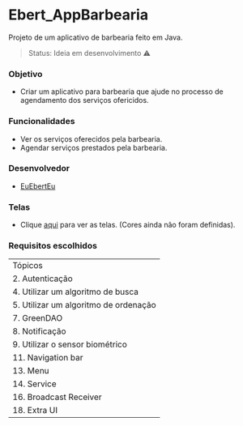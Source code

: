 # Ebert_AppBarbearia
Projeto de um aplicativo de barbearia feito em Java.  
> Status: Ideia em desenvolvimento ⚠️

### Objetivo
* Criar um aplicativo para barbearia que ajude no processo de agendamento dos serviços ofericidos.

### Funcionalidades
* Ver os serviços oferecidos pela barbearia.
* Agendar serviços prestados pela barbearia.

### Desenvolvedor
- [EuEbertEu](https://github.com/EuEbertEu)

### Telas
- Clique [aqui](https://www.figma.com/file/zgQVhBFNsTO9wuyKinYXCY/Artboard-Studio-Mockups-(Community)?type=design&node-id=0%3A1&mode=design&t=Zb5fmzujtSnpReHX-1) para ver as telas. (Cores ainda não foram definidas).

### Requisitos escolhidos
<table>
  <tr>
    <td>Tópicos</td>
  </tr>
  <tr>
    <td>2. Autenticação</td>
  </tr>
  <tr>
    <td>4. Utilizar um algoritmo de busca</td>
  </tr>
    <tr>
    <td>5. Utilizar um algoritmo de ordenação</td>
  </tr>
  <tr>
    <td>7. GreenDAO</td>
  </tr>
  <tr>
    <td>8. Notificação</td>
  </tr>
  <tr>
    <td>9. Utilizar o sensor biométrico</td>
  </tr>
    <tr>
    <td>11. Navigation bar</td>
  </tr>
    <tr>
    <td>13. Menu</td>
  </tr>
    <tr>
    <td>14. Service</td>
  </tr>
  <tr>
    <td>16. Broadcast Receiver</td>
  </tr>
    <tr>
    <td>18. Extra UI</td>
  </tr>
</table>
